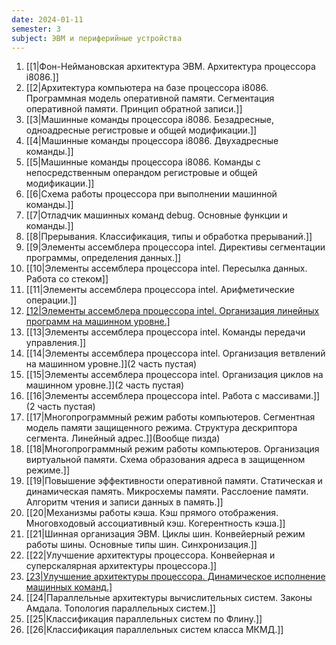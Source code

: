 ```yaml
---
date: 2024-01-11
semester: 3
subject: ЭВМ и периферийные устройства
---
```

1. [[1|Фон-Неймановская архитектура ЭВМ. Архитектура процессора i8086.]]
2. [[2|Архитектура компьютера на базе процессора i8086. Программная модель оперативной памяти. Сегментация оперативной памяти. Принцип обратной записи.]]
3. [[3|Машинные команды процессора i8086. Безадресные, одноадресные регистровые и общей модификации.]]
4. [[4|Машинные команды процессора i8086. Двухадресные команды.]]
5. [[5|Машинные команды процессора i8086. Команды с непосредственным операндом регистровые и общей модификации.]]
6. [[6|Схема работы процессора при выполнении машинной команды.]]
7. [[7|Отладчик машинных команд debug. Основные функции и команды.]]
8. [[8|Прерывания. Классификация, типы и обработка прерываний.]]
9. [[9|Элементы ассемблера процессора intel. Директивы сегментации программы, определения данных.]]
10. [[10|Элементы ассемблера процессора intel. Пересылка данных. Работа со стеком]] 
11. [[11|Элементы ассемблера процессора intel. Арифметические операции.]]
12. [[12|Элементы ассемблера процессора intel. Организация линейных программ на машинном уровне.]](Доделать)
13. [[13|Элементы ассемблера процессора intel. Команды передачи управления.]]
14. [[14|Элементы ассемблера процессора intel. Организация ветвлений на машинном уровне.]](2 часть пустая)
15. [[15|Элементы ассемблера процессора intel. Организация циклов на машинном уровне.]](2 часть пустая)
16. [[16|Элементы ассемблера процессора intel. Работа с массивами.]](2 часть пустая)
17. [[17|Многопрограммный режим работы компьютеров. Сегментная модель памяти защищенного режима. Структура дескриптора сегмента. Линейный адрес.]](Вообще пизда)
18. [[18|Многопрограммный режим работы компьютеров. Организация виртуальной памяти. Схема образования адреса в защищенном режиме.]]
19. [[19|Повышение эффективности оперативной памяти. Статическая и динамическая память. Микросхемы памяти. Расслоение памяти. Алгоритм чтения и записи данных в память.]]
20. [[20|Механизмы работы кэша. Кэш прямого отображения. Многовходовый ассоциативный кэш. Когерентность кэша.]]
21. [[21|Шинная организация ЭВМ. Циклы шин. Конвейерный режим работы шины. Основные типы шин. Синхронизация.]]
22. [[22|Улучшение архитектуры процессора. Конвейерная и суперскалярная архитектуры процессора.]]
23. [[23|Улучшение архитектуры процессора. Динамическое исполнение машинных команд.]](Доделать)
24. [[24|Параллельные архитектуры вычислительных систем. Законы Амдала. Топология параллельных систем.]]
25. [[25|Классификация параллельных систем по Флину.]]
26. [[26|Классификация параллельных систем класса МКМД.]]